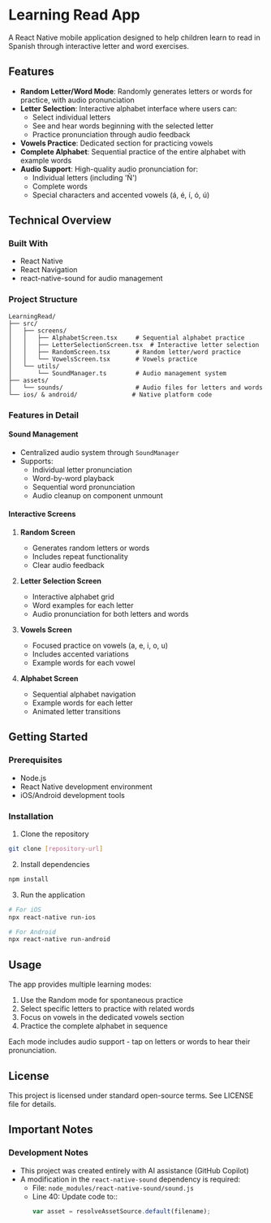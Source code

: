 # Learning Read App

A React Native mobile application designed to help children learn to read in Spanish through interactive letter and word exercises.

## Features

- **Random Letter/Word Mode**: Randomly generates letters or words for practice, with audio pronunciation
- **Letter Selection**: Interactive alphabet interface where users can:
  - Select individual letters
  - See and hear words beginning with the selected letter
  - Practice pronunciation through audio feedback
- **Vowels Practice**: Dedicated section for practicing vowels
- **Complete Alphabet**: Sequential practice of the entire alphabet with example words
- **Audio Support**: High-quality audio pronunciation for:
  - Individual letters (including 'Ñ')
  - Complete words
  - Special characters and accented vowels (á, é, í, ó, ú)

## Technical Overview

### Built With
- React Native
- React Navigation
- react-native-sound for audio management

### Project Structure
```
LearningRead/
├── src/
│   ├── screens/
│   │   ├── AlphabetScreen.tsx     # Sequential alphabet practice
│   │   ├── LetterSelectionScreen.tsx  # Interactive letter selection
│   │   ├── RandomScreen.tsx       # Random letter/word practice
│   │   └── VowelsScreen.tsx       # Vowels practice
│   └── utils/
│       └── SoundManager.ts        # Audio management system
├── assets/
│   └── sounds/                    # Audio files for letters and words
└── ios/ & android/               # Native platform code
```

### Features in Detail

#### Sound Management
- Centralized audio system through `SoundManager`
- Supports:
  - Individual letter pronunciation
  - Word-by-word playback
  - Sequential word pronunciation
  - Audio cleanup on component unmount

#### Interactive Screens
1. **Random Screen**
   - Generates random letters or words
   - Includes repeat functionality
   - Clear audio feedback

2. **Letter Selection Screen**
   - Interactive alphabet grid
   - Word examples for each letter
   - Audio pronunciation for both letters and words

3. **Vowels Screen**
   - Focused practice on vowels (a, e, i, o, u)
   - Includes accented variations
   - Example words for each vowel

4. **Alphabet Screen**
   - Sequential alphabet navigation
   - Example words for each letter
   - Animated letter transitions

## Getting Started

### Prerequisites
- Node.js
- React Native development environment
- iOS/Android development tools

### Installation
1. Clone the repository
```bash
git clone [repository-url]
```

2. Install dependencies
```bash
npm install
```

3. Run the application
```bash
# For iOS
npx react-native run-ios

# For Android
npx react-native run-android
```

## Usage

The app provides multiple learning modes:
1. Use the Random mode for spontaneous practice
2. Select specific letters to practice with related words
3. Focus on vowels in the dedicated vowels section
4. Practice the complete alphabet in sequence

Each mode includes audio support - tap on letters or words to hear their pronunciation.

## License

This project is licensed under standard open-source terms. See LICENSE file for details.

## Important Notes

### Development Notes
- This project was created entirely with AI assistance (GitHub Copilot)
- A modification in the `react-native-sound` dependency is required:
  - File: `node_modules/react-native-sound/sound.js`
  - Line 40: Update code to::
    ```js
    var asset = resolveAssetSource.default(filename);
    ```
